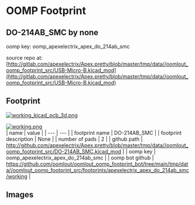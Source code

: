 # OOMP Footprint  
## DO-214AB_SMC  by none  
  
oomp key: oomp_apexelectrix_apex_do_214ab_smc  
  
source repo at: [http://gitlab.com/apexelectrix/Apex.pretty/blob/master/tmp/data//oomlout_oomp_footprint_src/USB-Micro-B.kicad_mod](http://gitlab.com/apexelectrix/Apex.pretty/blob/master/tmp/data//oomlout_oomp_footprint_src/USB-Micro-B.kicad_mod)  
## Footprint  
  
[![working_kicad_pcb_3d.png](working_kicad_pcb_3d_600.png)](working_kicad_pcb_3d.png)  
  
[![working.png](working_600.png)](working.png)  
| name | value | 
| --- | --- | 
| footprint name | DO-214AB_SMC | 
| footprint description | None | 
| number of pads | 2 | 
| github path | http://github.com/apexelectrix/Apex.pretty/blob/master/tmp/data//oomlout_oomp_footprint_src/DO-214AB_SMC.kicad_mod | 
| oomp key | oomp_apexelectrix_apex_do_214ab_smc | 
| oomp bot github | https://github.com/oomlout/oomlout_oomp_footprint_bot/tree/main/tmp/data//oomlout_oomp_footprint_src/footprints/apexelectrix_apex_do_214ab_smc/working | 
## Images  
